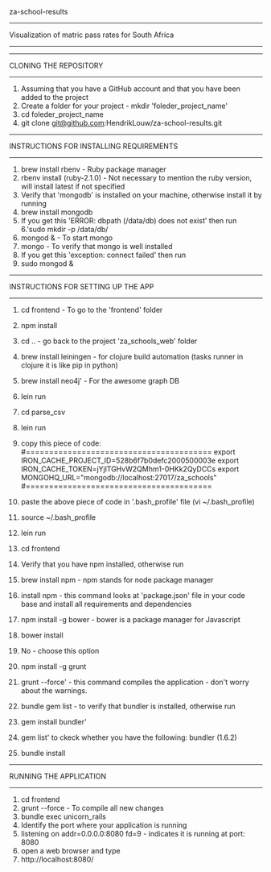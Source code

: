 za-school-results
***************************************************
Visualization of matric pass rates for South Africa
***************************************************

****************************************
CLONING THE REPOSITORY
****************************************
1. Assuming that you have a GitHub account and that you have been added to the project
2. Create a folder for your project - mkdir 'foleder_project_name'
3. cd foleder_project_name
4. git clone git@github.com:HendrikLouw/za-school-results.git

****************************************
INSTRUCTIONS FOR INSTALLING REQUIREMENTS
****************************************
1. brew install rbenv - Ruby package manager
2. rbenv install (ruby-2.1.0) - Not necessary to mention the ruby version, will install latest if not specified
3. Verify that 'mongodb' is installed on your machine, otherwise install it by running
4. brew install mongodb
5. If you get this 'ERROR: dbpath (/data/db) does not exist' then run
6.'sudo mkdir -p /data/db/
7. mongod & - To start mongo
8. mongo - To verify that mongo is well installed
9. If you get this 'exception: connect failed' then run
10. sudo mongod &
 
***********************************
INSTRUCTIONS FOR SETTING UP THE APP
***********************************
1. cd frontend - To go to the 'frontend' folder
2. npm install
3. cd .. - go back to the project 'za_schools_web' folder
4. brew install leiningen - for clojure build automation (tasks runner in clojure  it is like pip in python)
5. brew install neo4j' - For the awesome graph DB
6. lein run
7. cd parse_csv
8. lein run
9. copy this piece of code:
#========================================
export IRON_CACHE_PROJECT_ID=528b6f7b0defc2000500003e
export IRON_CACHE_TOKEN=jYjlTGHvW2QMhm1-0HKk2QyDCCs
export MONGOHQ_URL="mongodb://localhost:27017/za_schools"
#========================================
10. paste the above piece of code in '.bash_profile' file (vi ~/.bash_profile)
11. source ~/.bash_profile
12. lein run
13. cd frontend
14. Verify that you have npm installed, otherwise run
15. brew install npm - npm stands for node package manager
16. install npm  - this command looks at 'package.json' file in your code base and install all requirements and dependencies

17. npm install -g bower - bower is a package manager for Javascript
18. bower install
19. No - choose this option
20. npm install -g grunt
21. grunt --force' - this command compiles the application - don't worry about the warnings.
22. bundle gem list - to verify that bundler is installed, otherwise run
23. gem install bundler'
24. gem list' to ckeck whether you have the following:
bundler (1.6.2)
25. bundle install

***********************************
RUNNING THE APPLICATION
***********************************
1. cd frontend
2. grunt --force - To compile all new changes
3. bundle exec unicorn_rails
4. Identify the port where your application is running
5. listening on addr=0.0.0.0:8080 fd=9 - indicates it is running at port: 8080
6. open a web browser and type
7. http://localhost:8080/